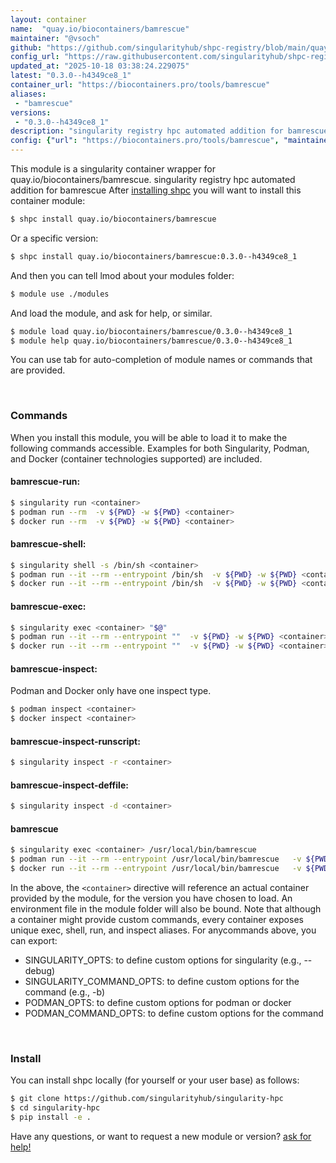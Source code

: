 ```yaml
---
layout: container
name:  "quay.io/biocontainers/bamrescue"
maintainer: "@vsoch"
github: "https://github.com/singularityhub/shpc-registry/blob/main/quay.io/biocontainers/bamrescue/container.yaml"
config_url: "https://raw.githubusercontent.com/singularityhub/shpc-registry/main/quay.io/biocontainers/bamrescue/container.yaml"
updated_at: "2025-10-18 03:38:24.229075"
latest: "0.3.0--h4349ce8_1"
container_url: "https://biocontainers.pro/tools/bamrescue"
aliases:
 - "bamrescue"
versions:
 - "0.3.0--h4349ce8_1"
description: "singularity registry hpc automated addition for bamrescue"
config: {"url": "https://biocontainers.pro/tools/bamrescue", "maintainer": "@vsoch", "description": "singularity registry hpc automated addition for bamrescue", "latest": {"0.3.0--h4349ce8_1": "sha256:57a3eefaedb8aa17be327a6f3939f6889528e6709bd37e949c629351bbb37d85"}, "tags": {"0.3.0--h4349ce8_1": "sha256:57a3eefaedb8aa17be327a6f3939f6889528e6709bd37e949c629351bbb37d85"}, "docker": "quay.io/biocontainers/bamrescue", "aliases": {"bamrescue": "/usr/local/bin/bamrescue"}}
---
```


This module is a singularity container wrapper for quay.io/biocontainers/bamrescue.
singularity registry hpc automated addition for bamrescue
After [installing shpc](#install) you will want to install this container module:


```bash
$ shpc install quay.io/biocontainers/bamrescue
```

Or a specific version:

```bash
$ shpc install quay.io/biocontainers/bamrescue:0.3.0--h4349ce8_1
```

And then you can tell lmod about your modules folder:

```bash
$ module use ./modules
```

And load the module, and ask for help, or similar.

```bash
$ module load quay.io/biocontainers/bamrescue/0.3.0--h4349ce8_1
$ module help quay.io/biocontainers/bamrescue/0.3.0--h4349ce8_1
```

You can use tab for auto-completion of module names or commands that are provided.

<br>

### Commands

When you install this module, you will be able to load it to make the following commands accessible.
Examples for both Singularity, Podman, and Docker (container technologies supported) are included.

#### bamrescue-run:

```bash
$ singularity run <container>
$ podman run --rm  -v ${PWD} -w ${PWD} <container>
$ docker run --rm  -v ${PWD} -w ${PWD} <container>
```

#### bamrescue-shell:

```bash
$ singularity shell -s /bin/sh <container>
$ podman run --it --rm --entrypoint /bin/sh  -v ${PWD} -w ${PWD} <container>
$ docker run --it --rm --entrypoint /bin/sh  -v ${PWD} -w ${PWD} <container>
```

#### bamrescue-exec:

```bash
$ singularity exec <container> "$@"
$ podman run --it --rm --entrypoint ""  -v ${PWD} -w ${PWD} <container> "$@"
$ docker run --it --rm --entrypoint ""  -v ${PWD} -w ${PWD} <container> "$@"
```

#### bamrescue-inspect:

Podman and Docker only have one inspect type.

```bash
$ podman inspect <container>
$ docker inspect <container>
```

#### bamrescue-inspect-runscript:

```bash
$ singularity inspect -r <container>
```

#### bamrescue-inspect-deffile:

```bash
$ singularity inspect -d <container>
```


#### bamrescue

```bash
$ singularity exec <container> /usr/local/bin/bamrescue
$ podman run --it --rm --entrypoint /usr/local/bin/bamrescue   -v ${PWD} -w ${PWD} <container> -c " $@"
$ docker run --it --rm --entrypoint /usr/local/bin/bamrescue   -v ${PWD} -w ${PWD} <container> -c " $@"
```



In the above, the `<container>` directive will reference an actual container provided
by the module, for the version you have chosen to load. An environment file in the
module folder will also be bound. Note that although a container
might provide custom commands, every container exposes unique exec, shell, run, and
inspect aliases. For anycommands above, you can export:

 - SINGULARITY_OPTS: to define custom options for singularity (e.g., --debug)
 - SINGULARITY_COMMAND_OPTS: to define custom options for the command (e.g., -b)
 - PODMAN_OPTS: to define custom options for podman or docker
 - PODMAN_COMMAND_OPTS: to define custom options for the command

<br>

### Install

You can install shpc locally (for yourself or your user base) as follows:

```bash
$ git clone https://github.com/singularityhub/singularity-hpc
$ cd singularity-hpc
$ pip install -e .
```

Have any questions, or want to request a new module or version? [ask for help!](https://github.com/singularityhub/singularity-hpc/issues)